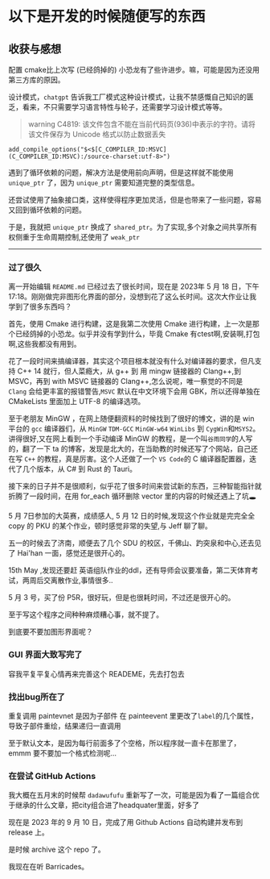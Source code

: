 # 以下是开发的时候随便写的东西

## 收获与感想

配置 cmake比上次写 (已经鸽掉的) 小恐龙有了些许进步。嘛，可能是因为还没用第三方库的原因。

设计模式，`chatgpt` 告诉我工厂模式这种设计模式，让我不禁感慨自己知识的匮乏，看来，不只需要学习语言特性与轮子，还需要学习设计模式等等。

> warning C4819: 该文件包含不能在当前代码页(936)中表示的字符。请将该文件保存为 Unicode 格式以防止数据丢失

`add_compile_options("$<$[C_COMPILER_ID:MSVC](C_COMPILER_ID:MSVC):/source-charset:utf-8>")`

遇到了循环依赖的问题，解决方法是使用前向声明，但是这样就不能使用 `unique_ptr` 了，因为 `unique_ptr` 需要知道完整的类型信息。

还尝试使用了抽象接口类，这样使得程序更加灵活，但是也带来了一些问题，容易又回到循环依赖的问题。

于是，我就把 `unique_ptr` 换成了 `shared_ptr`。为了实现,多个对象之间共享所有权侧重于生命周期控制,还使用了 `weak_ptr`

------

### 过了很久

离一开始编辑 `README.md` 已经过去了很长时间，现在是 2023年 5 月 18 日，下午 17:18。刚刚做完非图形化界面的部分，没想到花了这么长时间。这次大作业让我学到了很多东西吗？

首先，使用 Cmake 进行构建，这是我第二次使用 Cmake 进行构建，上一次是那个已经鸽掉的小恐龙。似乎并没有学到什么，毕竟 Cmake 有ctest啊,安装啊,打包啊,这些我都没有用到。

花了一段时间来搞编译器，其实这个项目根本就没有什么对编译器的要求，但凡支持 C++ 14 就行，但人菜瘾大，从 g++ 到 用 mingw 链接器的 Clang++,到 MSVC，再到 with MSVC 链接器的 Clang++,怎么说呢，唯一察觉的不同是 `Clang` 会给更丰富的报错警告,`MSVC` 默认在中文环境下会用 GBK，所以还得单独在 CMakeLists 里面加上 UTF-8 的编译选项。

至于老朋友 MinGW ，在网上随便翻资料的时候找到了很好的博文，讲的是 win 平台的 `gcc` 编译器们，从 `MinGW` `TDM-GCC` `MinGW-w64` `WinLibs` 到 `CygWin`和`MSYS2`。讲得很好,又在网上看到一个手动编译 MinGW 的教程，是一个叫`谷雨同学`的人写的，翻了一下 ta 的博客，发现是北大的，在当助教的时候还写了个网站，自己还在写 `C++` 的教程，真是厉害。这个人还做了一个 `VS Code`的 C 编译器配置器，迭代了几个版本，从 C# 到 Rust 的 Tauri。

接下来的日子并不是很顺利，似乎花了很多时间来尝试新的东西，三种智能指针就折腾了一段时间，在用 for_each 循环删除 vector 里的内容的时候还遇上了坑🕳

5 月 7日参加的大英赛，成绩感人, 5 月 12 日的时候,发现这个作业就是完完全全 copy 的 PKU 的某个作业，顿时感觉非常的失望,与 Jeff 聊了聊。

五一的时候去了济南，顺便去了几个 SDU 的校区，千佛山、趵突泉和中心,还去见了 Hai'han 一面，感觉还是很开心的。

15th May ,发现还要赶 英语组队作业的ddl，还有导师会议要准备，第二天体育考试，两周后交离散作业,事情很多..

5 月 3 号，买了份 P5R，很好玩，但是也很耗时间，不过还是很开心的。

至于写这个程序之间种种麻烦糟心事，就不提了。

到底要不要加图形界面呢？

### GUI 界面大致写完了

容我平复平复心情再来完善这个 READEME，先去打包去

### 找出bug所在了

重复调用 paintevnet 是因为子部件 在 painteevent 里更改了`label`的几个属性，导致子部件重绘，结果递归一直调用

至于默认文本，是因为每行前面多了个空格，所以程序就一直卡在那里了，emmm 要不要加一个格式检测呢...

### 在尝试 GitHub Actions

我大概在五月末的时候帮 `dadawufufu` 重新写了一次，可能是因为看了一篇组合优于继承的什么文章，把city组合进了headquater里面，好多了

现在是 2023 年的 9 月 10 日，完成了用 Github Actions 自动构建并发布到 release 上。

是时候 archive 这个 repo 了。

我现在在听 Barricades。
